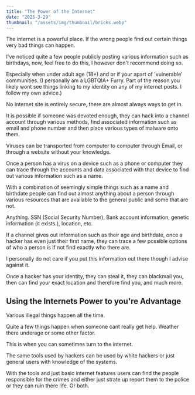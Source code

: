 ```yaml
---
title: "The Power of the Internet"
date: "2025-3-29"
thumbnail: "/assets/img/thumbnail/bricks.webp"
---
```


The internet is a powerful place. If the wrong people find out certain things very bad things can happen.



I've noticed quite a few people publicly posting various information such as birthdays, now, feel free to do this, I however don't recommend doing so. 

Especially when under adult age (18+) and or if your apart of 'vulnerable' communities. (I personally am a LGBTQIA+ Furry. Part of the reason you likely wont see things linking to my identity on any of my internet posts. I follow my own advice.)

No Internet site is entirely secure, there are almost always ways to get in. 

It is possible if someone was devoted enough, they can hack into a channel account through various methods, find associated information such as email and phone number and then place various types of malware onto them. 

Viruses can be transported from computer to computer through Email, or through a website without your knowledge.

Once a person has a virus on a device such as a phone or computer they can trace through the accounts and data associated with that device to find out various information such as a name. 

With a combination of seemingly simple things such as a name and birthdate people can find out almost anything about a person through various resources that are available to the general public and some that are not.

Anything. SSN (Social Security Number), Bank account information, genetic information (it exists.), location, etc. 

If a channel gives out information such as their age and birthdate, once a hacker has even just their first name, they can trace a few possible options of who a person is if not find exactly who there are.

I personally do not care if you put this information out there though I advise against it.

Once a hacker has your identity, they can steal it, they can blackmail you, then can find your exact location and therefore find you, and much more. 

## Using the Internets Power to you're Advantage

Various illegal things happen all the time. 

Quite a few things happen when someone cant really get help. Weather there underage or some other factor.

This is when you can sometimes turn to the internet.

The same tools used by hackers can be used by white hackers or just general users with knowledge of the systems.

With the tools and just basic internet features users can find the people responsible for the crimes and either just strate up report them to the police or they can ruin there life. Or both.